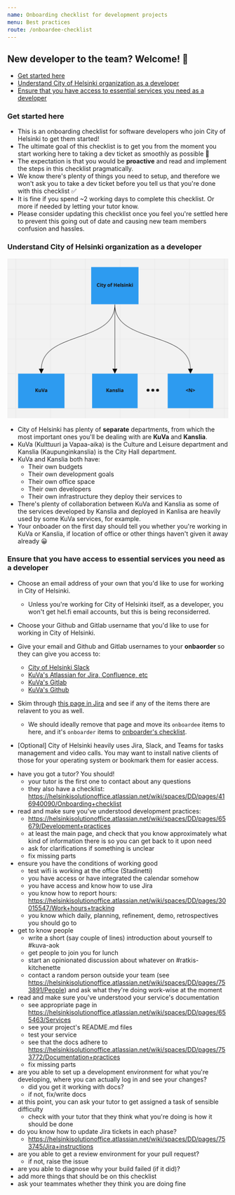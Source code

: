 ```yaml
---
name: Onboarding checklist for development projects
menu: Best practices
route: /onboardee-checklist
---
```


## New developer to the team? Welcome! 👋

<!-- vim-markdown-toc GFM -->

* [Get started here](#get-started-here)
* [Understand City of Helsinki organization as a developer](#understand-city-of-helsinki-organization-as-a-developer)
* [Ensure that you have access to essential services you need as a developer](#ensure-that-you-have-access-to-essential-services-you-need-as-a-developer)

<!-- vim-markdown-toc -->

### Get started here

* This is an onboarding checklist for software developers who join City of Helsinki to get them started!
* The ultimate goal of this checklist is to get you from the moment you start working here to taking a dev ticket as smoothly as possible 🧡
* The expectation is that you would be **proactive** and read and implement the steps in this checklist pragmatically.
* We know there's plenty of things you need to setup, and therefore we won't ask you to take a dev ticket before you tell us that you're done with this checklist ✅
* It is fine if you spend ~2 working days to complete this checklist. Or more if needed by letting your tutor know.
* Please consider updating this checklist once you feel you're settled here to prevent this going out of date and causing new team members confusion and hassles.

### Understand City of Helsinki organization as a developer
![City of Helsinki organization as a developer](../static/city_of_helsinki.png)
* City of Helsinki has plenty of **separate** departments, from which the most important ones you'll be dealing with are **KuVa** and **Kanslia**.
* KuVa (Kulttuuri ja Vapaa-aika) is the Culture and Leisure department and Kanslia (Kaupunginkanslia) is the City Hall department.
* KuVa and Kanslia both have:
    * Their own budgets
    * Their own development goals
    * Their own office space
    * Their own developers
    * Their own infrastructure they deploy their services to
* There's plenty of collaboration between KuVa and Kanslia as some of the services developed by Kanslia and deployed in Kanlisa are heavily used by some KuVa services, for example.
* Your onboader on the first day should tell you whether you're working in KuVa or Kanslia, if location of office or other things haven't given it away already 😀

### Ensure that you have access to essential services you need as a developer
* Choose an email address of your own that you'd like to use for working in City of Helsinki.
    * Unless you're working for City of Helsinki itself, as a developer, you won't get hel.fi email accounts, but this is being reconsiderred.
* Choose your Github and Gitlab username that you'd like to use for working in City of Helsinki.
* Give your email and Github and Gitlab usernames to your **onbaorder** so they can give you access to:
    * [City of Helsinki Slack](https://helsinkicity.slack.com/)
    * [KuVa's Atlassian for Jira, Confluence, etc](https://helsinkisolutionoffice.atlassian.net/wiki/spaces/DD/overview)
    * [KuVa's Gitlab](https://gitlab.com/City-of-Helsinki/KuVa)
    * [KuVa's Github](https://github.com/orgs/City-of-Helsinki/teams/kuva-developers/members)
* Skim through [this page in Jira](https://helsinkisolutionoffice.atlassian.net/wiki/spaces/DD/pages/851980/Services+and+accounts+for+new+developers) and see if any of
the items there are relavent to you as well.

   * We should ideally remove that page and move its `onboardee` items to here, and it's `onboarder` items to [onboarder's checklist](https://helsinkisolutionoffice.atlassian.net/wiki/spaces/DD/pages/416940090/Onboarding+checklist).

* [Optional] City of Helsinki heavily uses Jira, Slack, and Teams for tasks management and video calls.
You may want to install native clients of those for your operating system or bookmark them for easier access.

- have you got a tutor?  You should!
  - your tutor is the first one to contact about any questions
  - they also have a checklist:
    https://helsinkisolutionoffice.atlassian.net/wiki/spaces/DD/pages/416940090/Onboarding+checklist
- read and make sure you've understood development practices:
  - https://helsinkisolutionoffice.atlassian.net/wiki/spaces/DD/pages/65679/Development+practices
  - at least the main page, and check that you know approximately what
    kind of information there is so you can get back to it upon need
  - ask for clarifications if something is unclear
  - fix missing parts
- ensure you have the conditions of working good
  - test wifi is working at the office (Stadinetti)
  - you have access or have integrated the calendar somehow
  - you have access and know how to use Jira
  - you know how to report hours:
    https://helsinkisolutionoffice.atlassian.net/wiki/spaces/DD/pages/30015547/Work+hours+tracking
  - you know which daily, planning, refinement, demo, retrospectives you
    should go to
- get to know people
  - write a short (say couple of lines) introduction about yourself to
    #kuva-aok
  - get people to join you for lunch
  - start an opinionated discussion about whatever on
    #ratkis-kitchenette
  - contact a random person outside your team (see
    https://helsinkisolutionoffice.atlassian.net/wiki/spaces/DD/pages/753891/People)
    and ask what they're doing work-wise at the moment
- read and make sure you've understood your service's documentation
  - see appropriate page in
    https://helsinkisolutionoffice.atlassian.net/wiki/spaces/DD/pages/655463/Services
  - see your project's README.md files
  - test your service
  - see that the docs adhere to
    https://helsinkisolutionoffice.atlassian.net/wiki/spaces/DD/pages/753772/Documentation+practices
  - fix missing parts
- are you able to set up a development environment for what you're developing,
  where you can actually log in and see your changes?
  - did you get it working with docs?
  - if not, fix/write docs
- at this point, you can ask your tutor to get assigned a task of
  sensible difficulty
  - check with your tutor that they think what you're doing is how it
    should be done
- do you know how to update Jira tickets in each phase?
  - https://helsinkisolutionoffice.atlassian.net/wiki/spaces/DD/pages/753745/Jira+instructions
- are you able to get a review environment for your pull request?
  - if not, raise the issue
- are you able to diagnose why your build failed (if it did)?
- add more things that should be on this checklist
- ask your teammates whether they think you are doing fine

